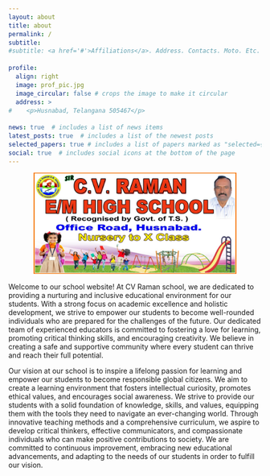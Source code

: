 ```yaml
---
layout: about
title: about
permalink: /
subtitle: 
#subtitle: <a href='#'>Affiliations</a>. Address. Contacts. Moto. Etc.

profile:
  align: right
  image: prof_pic.jpg
  image_circular: false # crops the image to make it circular
  address: >
#    <p>Husnabad, Telangana 505467</p>

news: true  # includes a list of news items
latest_posts: true  # includes a list of the newest posts
selected_papers: true # includes a list of papers marked as "selected={true}"
social: true  # includes social icons at the bottom of the page
---
```


<div>
<img src="assets/custom_images/landing_page.png" width="80%" style="margin-left:10%; margin-right:10%">
</div>


Welcome to our school website! At CV Raman school, we are dedicated to providing a nurturing and inclusive educational environment for our students. With a strong focus on academic excellence and holistic development, we strive to empower our students to become well-rounded individuals who are prepared for the challenges of the future. Our dedicated team of experienced educators is committed to fostering a love for learning, promoting critical thinking skills, and encouraging creativity. We believe in creating a safe and supportive community where every student can thrive and reach their full potential. 

Our vision at our school is to inspire a lifelong passion for learning and empower our students to become responsible global citizens. We aim to create a learning environment that fosters intellectual curiosity, promotes ethical values, and encourages social awareness. We strive to provide our students with a solid foundation of knowledge, skills, and values, equipping them with the tools they need to navigate an ever-changing world. Through innovative teaching methods and a comprehensive curriculum, we aspire to develop critical thinkers, effective communicators, and compassionate individuals who can make positive contributions to society. We are committed to continuous improvement, embracing new educational advancements, and adapting to the needs of our students in order to fulfill our vision.

